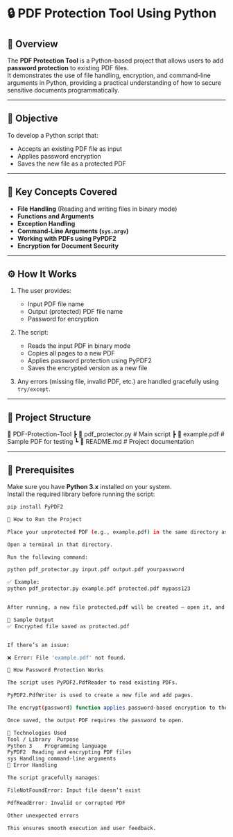 # 🔒 PDF Protection Tool Using Python

## 📘 Overview
The **PDF Protection Tool** is a Python-based project that allows users to add **password protection** to existing PDF files.  
It demonstrates the use of file handling, encryption, and command-line arguments in Python, providing a practical understanding of how to secure sensitive documents programmatically.

---

## 🎯 Objective
To develop a Python script that:
- Accepts an existing PDF file as input  
- Applies password encryption  
- Saves the new file as a protected PDF  

---

## 🧠 Key Concepts Covered
- **File Handling** (Reading and writing files in binary mode)
- **Functions and Arguments**
- **Exception Handling**
- **Command-Line Arguments (`sys.argv`)**
- **Working with PDFs using PyPDF2**
- **Encryption for Document Security**

---

## ⚙️ How It Works
1. The user provides:
   - Input PDF file name  
   - Output (protected) PDF file name  
   - Password for encryption  

2. The script:
   - Reads the input PDF in binary mode  
   - Copies all pages to a new PDF  
   - Applies password protection using PyPDF2  
   - Saves the encrypted version as a new file  

3. Any errors (missing file, invalid PDF, etc.) are handled gracefully using `try/except`.

---

## 🧩 Project Structure
📂 PDF-Protection-Tool
┣ 📜 pdf_protector.py # Main script
┣ 📄 example.pdf # Sample PDF for testing
┗ 📘 README.md # Project documentation


---

## 🧰 Prerequisites
Make sure you have **Python 3.x** installed on your system.  
Install the required library before running the script:

```bash
pip install PyPDF2

🚀 How to Run the Project

Place your unprotected PDF (e.g., example.pdf) in the same directory as the script.

Open a terminal in that directory.

Run the following command:

python pdf_protector.py input.pdf output.pdf yourpassword

✅ Example:
python pdf_protector.py example.pdf protected.pdf mypass123


After running, a new file protected.pdf will be created — open it, and you’ll be asked to enter the password.

🧾 Sample Output
✅ Encrypted file saved as protected.pdf


If there’s an issue:

❌ Error: File 'example.pdf' not found.

🧠 How Password Protection Works

The script uses PyPDF2.PdfReader to read existing PDFs.

PyPDF2.PdfWriter is used to create a new file and add pages.

The encrypt(password) function applies password-based encryption to the new file.

Once saved, the output PDF requires the password to open.

🧰 Technologies Used
Tool / Library	Purpose
Python 3	Programming language
PyPDF2	Reading and encrypting PDF files
sys	Handling command-line arguments
🧩 Error Handling

The script gracefully manages:

FileNotFoundError: Input file doesn’t exist

PdfReadError: Invalid or corrupted PDF

Other unexpected errors

This ensures smooth execution and user feedback.
